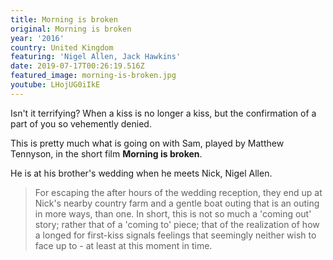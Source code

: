 ```yaml
---
title: Morning is broken
original: Morning is broken
year: '2016'
country: United Kingdom
featuring: 'Nigel Allen, Jack Hawkins'
date: 2019-07-17T00:26:19.516Z
featured_image: morning-is-broken.jpg
youtube: LHojUG0iIkE
---
```

Isn't it terrifying? When a kiss is no longer a kiss, but the confirmation of a part of you so vehemently denied.

This is pretty much what is going on with Sam, played by Matthew Tennyson, in the short film **Morning is broken**.

He is at his brother's wedding when he meets Nick, Nigel Allen.

> For escaping the after hours of the wedding reception, they end up at Nick's nearby country farm and a gentle boat outing that is an outing in more ways, than one. In short, this is not so much a 'coming out' story; rather that of a 'coming to' piece; that of the realization of how a longed for first-kiss signals feelings that seemingly neither wish to face up to - at least at this moment in time.
